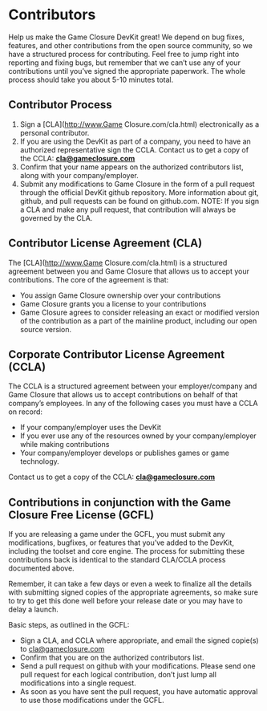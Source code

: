 <style> ol { list-style-type: decimal; } </style>

# Contributors

Help us make the Game Closure DevKit great! We depend on bug fixes, features, and other contributions from the open source community, so we have a structured process for contributing. Feel free to jump right into reporting and fixing bugs, but remember that we can’t use any of your contributions until you’ve signed the appropriate paperwork. The whole process should take you about 5-10 minutes total.

## Contributor Process

1. Sign a [CLA](http://www.Game Closure.com/cla.html) electronically as a personal contributor.
2. If you are using the DevKit as part of a company, you need to have an authorized representative sign the CCLA. Contact us to get a copy of the CCLA: **cla@gameclosure.com**
3. Confirm that your name appears on the authorized contributors list, along with your company/employer.
4. Submit any modifications to Game Closure in the form of a pull request through the official DevKit github repository. More information about git, github, and pull requests can be found on github.com. NOTE: If you sign a CLA and make any pull request, that contribution will always be governed by the CLA.

## Contributor License Agreement (CLA)

The [CLA](http://www.Game Closure.com/cla.html) is a structured agreement between you and Game Closure that allows us to accept your contributions. The core of the agreement is that:

* You assign Game Closure ownership over your contributions
* Game Closure grants you a license to your contributions
* Game Closure agrees to consider releasing an exact or modified version of the contribution as a part of the mainline product, including our open source version.

## Corporate Contributor License Agreement (CCLA)

The CCLA is a structured agreement between your employer/company and Game Closure that allows us to accept contributions on behalf of that company’s employees. In any of the following cases you must have a CCLA on record: 

* If your company/employer uses the DevKit
* If you ever use any of the resources owned by your company/employer while making contributions
* Your company/employer develops or publishes games or game technology.

Contact us to get a copy of the CCLA: **cla@gameclosure.com**

## Contributions in conjunction with the Game Closure Free License (GCFL)

If you are releasing a game under the GCFL, you must submit any modifications, bugfixes, or features that you’ve added to the DevKit, including the toolset and core engine. The process for submitting these contributions back is identical to the standard CLA/CCLA process documented above. 

Remember, it can take a few days or even a week to finalize all the details with submitting signed copies of the appropriate agreements, so make sure to try to get this done well before your release date or you may have to delay a launch.

Basic steps, as outlined in the GCFL:

* Sign a CLA, and CCLA where appropriate, and email the signed copie(s) to cla@gameclosure.com
* Confirm that you are on the authorized contributors list.
* Send a pull request on github with your modifications.  Please send one pull request for each logical contribution, don’t just lump all modifications into a single request.
* As soon as you have sent the pull request, you have automatic approval to use those modifications under the GCFL.

